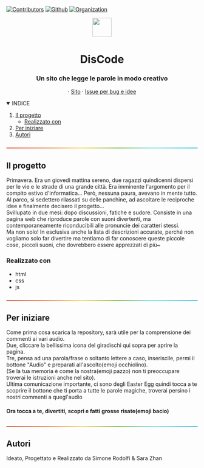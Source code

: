 [![Contributors][contributors-shield]][contributors-url]
[![Github][github-shield]][github-url]
[![Organization][organization-shield]][organization-url]

<p align="center">
  <a href = "https://rodolfi-simone-zhan-sara.github.io">
    <img src="risorse/favicon.ico" width="50" height="50">
  </a>
  <h1 align="center">DisCode</h1>
  <h3 align="center"> Un sito che legge le parole in modo creativo </h3>
  <p align="center">
    ·
    <a href = "https://rodolfi-simone-zhan-sara.github.io">Sito</a>
    ·
    <a href="https://github.com/Rodolfi-Simone-Zhan-Sara/Rodolfi-Simone-Zhan-Sara.github.io/issues">Issue per bug e idee</a>
  </p>
</p>


<details open="open">
  <summary>INDICE</summary>
  <ol>
    <li>
      <a href="#il-progetto">Il progetto</a>
      <ul>
        <li><a href="#realizzato-con">Realizzato con</a></li>
      </ul>
    </li>
    <li>
      <a href="#per-iniziare">Per iniziare</a>
    <li>
      <a href="#autori">Autori</a>
  </ol>
</details>

<img src="risorse/rainbow.png">

## Il progetto
<p>
Primavera. Era un giovedì mattina sereno, due ragazzi quindicenni dispersi per le vie e le strade di una grande città. Era imminente l'argomento per il compito estivo d'informatica...
Però, nessuna paura, avevano in mente tutto. Al parco, si sedettero rilassati su delle panchine, ad ascoltare le reciproche idee e finalmente decisero il progetto...
<br>
Svillupato in due mesi: dopo discussioni, fatiche e sudore. Consiste in una pagina web che riproduce parole con suoni divertenti, ma contemporaneamente riconducibili alle pronuncie dei caratteri stessi.
<br>
Ma non solo! In esclusiva anche la lista di descrizioni accurate, perché non vogliamo solo far divertire ma tentiamo di far conoscere queste piccole cose, piccoli suoni, che dovrebbero essere apprezzati di più~
</p>
  
### Realizzato con

* html
* css
* js

<img src="risorse/rainbow.png">

## Per iniziare

<p>
  Come prima cosa scarica la repository, sarà utile per la comprensione dei commenti ai vari audio.
  <br>
  Due, cliccare la bellissima icona del giradischi qui sopra per aprire la pagina.
  <br>
  Tre, pensa ad una parola/frase o soltanto lettere a caso, inseriscile, permi il bottone "Audio" e preparati all'ascolto(emoji occhiolino).
  <br>
  (Se la tua memoria è come la nostra(emoji pazzo) non ti preoccupare troverai le istruzioni anche nel sito).
  <br>
  Ultima comunicazione importante, ci sono degli Easter Egg quindi tocca a te scoprire il bottone che ti porta a tutte le parole magiche, troverai persino i nostri commenti a quegl'audio
  <br>
  <h4>Ora tocca a te, divertiti, scopri e fatti grosse risate(emoji bacio)</h4>
  </p>

<img src="risorse/rainbow.png">

## Autori

Ideato, Progettato e Realizzato da Simone Rodolfi & Sara Zhan

<!-- MARKDOWN LINKS & IMAGES -->
[contributors-shield]: https://img.shields.io/badge/CONTRIBUTORS-%202-red
[contributors-url]: https://github.com/Rodolfi-Simone-Zhan-Sara/Rodolfi-Simone-Zhan-Sara.github.io/graphs/contributors
[github-shield]: https://img.shields.io/badge/GITHUB-%20REPOSITORY-orange
[github-url]: https://github.com/Rodolfi-Simone-Zhan-Sara/Rodolfi-Simone-Zhan-Sara.github.io
[organization-shield]: https://img.shields.io/badge/OUR-ORGANIZATION-yellow
[organization-url]: https://github.com/Rodolfi-Simone-Zhan-Sara
